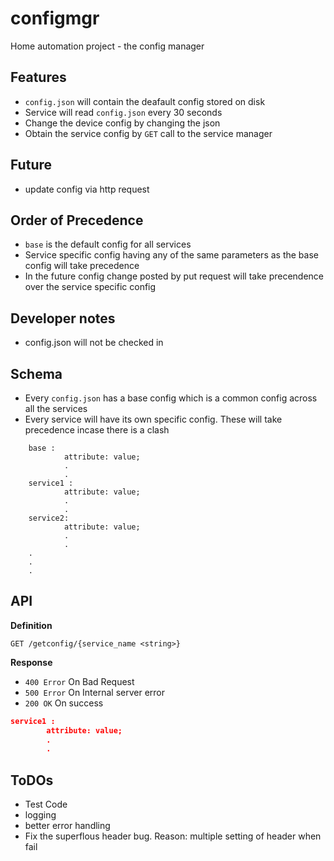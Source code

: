 # configmgr
Home automation project - the config manager

## Features

- `config.json` will contain the deafault config stored on disk
- Service will read `config.json` every 30 seconds
- Change the device config by changing the json
- Obtain the service config by `GET` call to the service manager

## Future

- update config via http request

## Order of Precedence

- `base` is the default config for all services
- Service specific config having any of the same parameters as the base config will take precedence
- In the future config change posted by put request will take precendence over the service specific config

## Developer notes

- config.json will not be checked in

## Schema

- Every `config.json` has a base config which is a common config across all the services
- Every service will have its own specific config. These will take precedence incase there is a clash
```
    base : 
            attribute: value;
            .
            .
    service1 : 
            attribute: value;
            .
            .
    service2: 
            attribute: value;
            .
            .
    .
    .
    .
```

## API

**Definition**

`GET /getconfig/{service_name <string>}`

**Response**
- `400 Error` On Bad Request
- `500 Error` On Internal server error
- `200 OK` On success
```json
service1 : 
        attribute: value;
        .
        .
```

## ToDOs

- Test Code
- logging
- better error handling
- Fix the superflous header bug. Reason: multiple setting of header when fail


